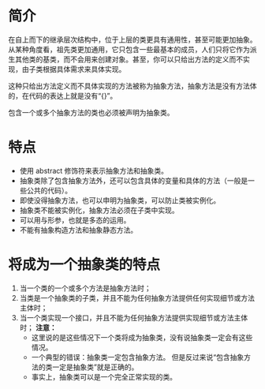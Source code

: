 # 简介
在自上而下的继承层次结构中，位于上层的类更具有通用性，甚至可能更加抽象。从某种角度看，祖先类更加通用，它只包含一些最基本的成员，人们只将它作为派生其他类的基类，而不会用来创建对象。甚至，你可以只给出方法的定义而不实现，由子类根据具体需求来具体实现。

这种只给出方法定义而不具体实现的方法被称为抽象方法，抽象方法是没有方法体的，在代码的表达上就是没有“{}”。

包含一个或多个抽象方法的类也必须被声明为抽象类。

# 特点
- 使用 abstract 修饰符来表示抽象方法和抽象类。
- 抽象类除了包含抽象方法外，还可以包含具体的变量和具体的方法（一般是一些公共的代码）。
- 即使没得抽象方法，也可以申明为抽象类，可以防止类被实例化。
- 抽象类不能被实例化，抽象方法必须在子类中实现。
- 可以用与形参，也就是多态的运用。
- 不能有抽象构造方法和抽象静态方法。

# 将成为一个抽象类的特点
1. 当一个类的一个或多个方法是抽象方法时；
2. 当类是一个抽象类的子类，并且不能为任何抽象方法提供任何实现细节或方法主体时；
3. 当一个类实现一个接口，并且不能为任何抽象方法提供实现细节或方法主体时；
**注意：**
   - 这里说的是这些情况下一个类将成为抽象类，没有说抽象类一定会有这些情况。
   - 一个典型的错误：抽象类一定包含抽象方法。 但是反过来说“包含抽象方法的类一定是抽象类”就是正确的。
   - 事实上，抽象类可以是一个完全正常实现的类。